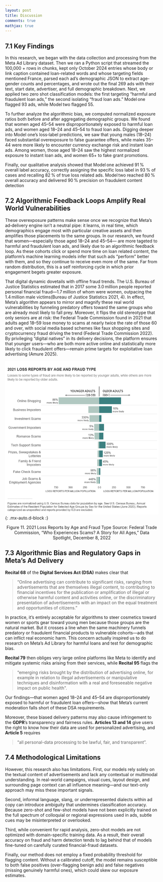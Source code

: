 ```yaml
---
layout: post
title: Discussion
comments: true
mathjax: true
---
```

## 7.1 Key Findings
In this research, we began with the data collection and processing from the Meta Ad Library dataset. Then we ran a Python script that streamed the 100,000 + rows in chunks, kept only October 2024 entries whose body or link caption contained loan-related words and whose targeting fields mentioned France, parsed each ad’s demographic JSON to extract age-gender counts and percentages, and wrote out the final 269 ads with their text, start date, advertiser, and full demographic breakdown. Next, we applied two zero shot classification models: the first targeting “harmful and fraudulent loan ads,” the second isolating “fraud loan ads.” Model one flagged 93 ads, while Model two flagged 55.

To further analyze the algorithmic bias, we computed normalized exposure ratios both before and after aggregating demographic groups. We found that women aged 45–54 were disproportionately exposed to harmful loan ads, and women aged 18–24 and 45–54 to fraud loan ads. Digging deeper into Model one’s loss‐label predictions, we saw that young males (18–24) faced substantial overexposure to false guarantee offers, while males 35–44 were more likely to encounter currency exchange risk and instant loan ads. Among women, those aged 18–24 saw the highest normalized exposure to instant loan ads, and women 65+ to fake grant promotions.

Finally, our qualitative analysis showed that Model one achieved 91 % overall label accuracy, correctly assigning the specific loss label in 93 % of cases and recalling 82 % of true loss related ads. Model two reached 80 % overall accuracy and delivered 90 % precision on fraudulent content detection

## 7.2 Algorithmic Feedback Loops Amplify Real World Vulnerabilities

These overexposure patterns make sense once we recognize that Meta’s ad‐delivery engine isn’t a neutral pipe: it learns, in real time, which demographics engage most with particular creative assets and then amplifies those placements to the same groups. In our research, we found that women—especially those aged 18–24 and 45–54—   are more tageted to harmful and fraudulent loan ads, and  likely due to an algorithmic feedback loop. As these cohorts click or spend more time on loan related content, the platform’s machine learning models infer that such ads “perform” better with them, and so they continue to receive even more of the same. Far from random distribution, this is a self reinforcing cycle in which prior engagement begets greater exposure.

That digital dynamic dovetails with offline fraud trends. The U.S. Bureau of Justice Statistics estimated that in 2017 some 3.0 million people reported personal financial fraud—1.7 million of whom were women, outpacing the 1.4 million male victims(Bureau of Justice Statistics 2021, 4). In effect, Meta’s algorithm appears to mirror and magnify these real world vulnerabilities by funneling predatory offers toward the same groups who are already most likely to fall prey. Moreover, it flips the old stereotype that only seniors are at risk: the Federal Trade Commission found in 2021 that adults aged 18–59 lose money to scams at nearly twice the rate of those 60 and over, with social media based schemes like faux shopping sites and cryptocurrency fraud driving the trend (Federal Trade Commission 2022). By privileging “digital natives” in its delivery decisions, the platform ensures that younger users—who are both more active online and statistically more likely to click fraudulent offers—remain prime targets for exploitative loan advertising (Amure 2025).

![Figure11](/assets/img/figure11.png){: .mx-auto.d-block :}
<center> Figure 11. 2021 Loss Reports by Age and Fraud Type
Source: Federal Trade Commission, “Who Experiences Scams? A Story for All Ages,” Data Spotlight, December 8, 2022 </center>

## 7.3 Algorithmic Bias and Regulatory Gaps in Meta’s Ad Delivery

**Recital 68** of the **Digital Services Act (DSA)** makes clear that 
> “Online advertising can contribute to significant risks, ranging from advertisements that are themselves illegal content, to contributing to financial incentives for the publication or amplification of illegal or otherwise harmful content and activities online, or the discriminatory presentation of advertisements with an impact on the equal treatment and opportunities of citizens.”

In practice, it’s entirely acceptable for algorithms to steer cosmetics toward women or sports gear toward young men because those groups are the natural market. But it crosses a line when the same machinery funnels predatory or fraudulent financial products to vulnerable cohorts—ads that can inflict real economic harm. This concern actually inspired us to do research on Meta’s Ad Library for harmful loans and test for demographic bias.

**Recital 79** then obliges very large online platforms like Meta to identify and mitigate systemic risks arising from their services, while **Recital 95** flags the 
> “emerging risks brought by the distribution of advertising online, for example in relation to illegal advertisements or manipulative techniques and disinformation with a real and foreseeable negative impact on public health".

Our findings—that women aged 18–24 and 45–54 are disproportionately exposed to harmful or fraudulent loan offers—show that Meta’s current moderation falls short of these DSA requirements.

Moreover, these biased delivery patterns may also cause infringement to the **GDPR**’s transparency and fairness rules. **Articles 13 and 14** give users the right to know how their data are used for personalized advertising, and **Article 5** requires 
> “all personal-data processing to be lawful, fair, and transparent”. 

## 7.4 Methodological Limitations

However, this research also has limitations. First, our models rely solely on the textual content of advertisements and lack any contextual or multimodal understanding. In real-world campaigns, visual cues, layout design, and surrounding page context can all influence meaning—and our text-only approach may miss these important signals.

Second, informal language, slang, or underrepresented dialects within ad copy can introduce ambiguity that undermines classification accuracy. Because zero-shot and few-shot models have not been explicitly trained on the full spectrum of colloquial or regional expressions used in ads, subtle cues may be misinterpreted or overlooked.

Third, while convenient for rapid analysis, zero-shot models are not optimized with domain-specific training data. As a result, their overall accuracy on fraud and harm detection tends to lag behind that of models fine-tuned on carefully curated financial-fraud datasets.

Finally, our method does not employ a fixed probability threshold for flagging content. Without a calibrated cutoff, the model remains susceptible to both false positives (over-flagging benign ads) and false negatives (missing genuinely harmful ones), which could skew our exposure estimates.

